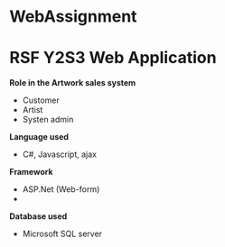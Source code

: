 # WebAssignment
<h1> RSF Y2S3 Web Application </h1>

<strong>Role in the Artwork sales system</strong>
* Customer
* Artist
* Systen admin

<strong>Language used</strong>
* C#, Javascript, ajax

<strong>Framework</strong>
* ASP.Net (Web-form)
* 
<strong>Database used</strong>
* Microsoft SQL server
